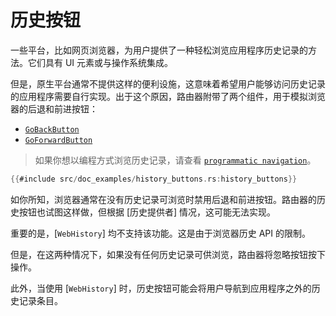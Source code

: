 # 历史按钮

一些平台，比如网页浏览器，为用户提供了一种轻松浏览应用程序历史记录的方法。它们具有 UI 元素或与操作系统集成。

但是，原生平台通常不提供这样的便利设施，这意味着希望用户能够访问历史记录的应用程序需要自行实现。出于这个原因，路由器附带了两个组件，用于模拟浏览器的后退和前进按钮：

- [`GoBackButton`]
- [`GoForwardButton`]

> 如果你想以编程方式浏览历史记录，请查看 [`programmatic navigation`](./navigation/programmatic.md)。

```rust
{{#include src/doc_examples/history_buttons.rs:history_buttons}}
```

如你所知，浏览器通常在没有历史记录可浏览时禁用后退和前进按钮。路由器的历史按钮也试图这样做，但根据 [历史提供者] 情况，这可能无法实现。

重要的是，[`WebHistory`] 均不支持该功能。这是由于浏览器历史 API 的限制。

但是，在这两种情况下，如果没有任何历史记录可供浏览，路由器将忽略按钮按下操作。

此外，当使用 [`WebHistory`] 时，历史按钮可能会将用户导航到应用程序之外的历史记录条目。

[`GoBackButton`]: https://docs.rs/dioxus-router/latest/dioxus_router/components/fn.GoBackButton.html
[`GoForwardButton`]: https://docs.rs/dioxus-router/latest/dioxus_router/components/fn.GoForwardButton.html